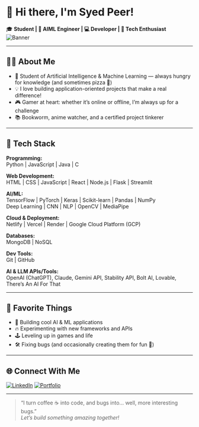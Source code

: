 # 👋 Hi there, I'm Syed Peer!

🎓 **Student | 🤖 AIML Engineer | 💻 Developer | 🚀 Tech Enthusiast**  
![Banner](https://capsule-render.vercel.app/api?type=waving&color=gradient&height=150&section=header&text=Hello!%20I'm%20Syed%20Peer&fontSize=35&fontAlignY=40)

---

## 🧑‍💻 About Me

- 🧠 Student of Artificial Intelligence & Machine Learning — always hungry for knowledge (and sometimes pizza 🍕)
- 💡 I love building application-oriented projects that make a real difference!
- 🎮 Gamer at heart: whether it’s online or offline, I’m always up for a challenge
- 📚 Bookworm, anime watcher, and a certified project tinkerer

---

## 🚀 Tech Stack

**Programming:**  
Python | JavaScript | Java | C

**Web Development:**  
HTML | CSS | JavaScript | React | Node.js | Flask | Streamlit

**AI/ML:**  
TensorFlow | PyTorch | Keras | Scikit-learn | Pandas | NumPy  
Deep Learning | CNN | NLP | OpenCV | MediaPipe

**Cloud & Deployment:**  
Netlify | Vercel | Render | Google Cloud Platform (GCP)

**Databases:**  
MongoDB | NoSQL

**Dev Tools:**  
Git | GitHub

**AI & LLM APIs/Tools:**  
OpenAI (ChatGPT), Claude, Gemini API, Stability API, Bolt AI, Lovable, There’s An AI For That

---

## 🌟 Favorite Things

- 🤖 Building cool AI & ML applications  
- 🔥 Experimenting with new frameworks and APIs  
- 🕹️ Leveling up in games and life  
- 🛠️ Fixing bugs (and occasionally creating them for fun 🐞)

---

## 🌐 Connect With Me

[![LinkedIn](https://img.shields.io/badge/LinkedIn-blue?style=for-the-badge&logo=linkedin)](https://www.linkedin.com/in/syed-peer-b01ab9265/)
[![Portfolio](https://img.shields.io/badge/Portfolio-Visit-orange?style=for-the-badge&logo=netlify)](https://syed7portfolio.netlify.app)

---

> “I turn coffee ☕ into code, and bugs into... well, more interesting bugs.”  
> *Let’s build something amazing together!*
